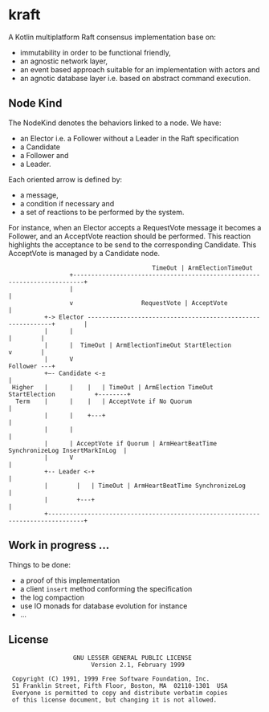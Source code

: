 # kraft

A Kotlin multiplatform Raft consensus implementation base on:
- immutability in order to be functional friendly,
- an agnostic network layer,
- an event based approach suitable for an implementation with actors and
- an agnotic database layer i.e. based on abstract command execution.

##  Node Kind

The NodeKind denotes the behaviors linked to a node. We have:
- an Elector i.e. a Follower without a Leader in the Raft specification
- a Candidate
- a Follower and
- a Leader.

Each oriented arrow is defined by:
- a message, 
- a condition if necessary and 
- a set of reactions to be performed by the system.
 
For instance, when an Elector accepts a RequestVote message it becomes a Follower, and
an AcceptVote reaction should be performed. This reaction highlights the acceptance to
be send to the corresponding Candidate. This AcceptVote is managed by a Candidate node.
 
```
                                        TimeOut | ArmElectionTimeOut
                 +-------------------------------------------------------------------------+
                 |                                                                         |
                 v                   RequestVote | AcceptVote                              |
          +-> Elector ------------------------------------------------------------+        |
          |      |                                                                |        |
          |      |  TimeOut | ArmElectionTimeOut StartElection                    v        |
          |      V                                                             Follower ---+
          +–- Candidate <-±                                                       |
 Higher   |      |    |   | TimeOut | ArmElection TimeOut StartElection           +--------+
  Term    |      |    |   | AcceptVote if No Quorum                                        |
          |      |    +---+                                                                |
          |      |                                                                         |
          |      | AcceptVote if Quorum | ArmHeartBeatTime SynchronizeLog InsertMarkInLog  |
          |      V                                                                         |
          +-- Leader <-+                                                                   |
          |        |   | TimeOut | ArmHeartBeatTime SynchronizeLog                         |
          |        +---+                                                                   |
          +--------------------------------------------------------------------------------+
```

## Work in progress ...

Things to be done:
- a proof of this implementation
- a client `insert` method conforming the specification
- the log compaction
- use IO monads for database evolution for instance
- ...

## License 

```
                  GNU LESSER GENERAL PUBLIC LICENSE
                       Version 2.1, February 1999

 Copyright (C) 1991, 1999 Free Software Foundation, Inc.
 51 Franklin Street, Fifth Floor, Boston, MA  02110-1301  USA
 Everyone is permitted to copy and distribute verbatim copies
 of this license document, but changing it is not allowed.
```
